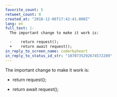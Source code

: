 ```yaml
---
favorite_count: 5
retweet_count: 0
created_at: "2018-12-06T17:42:41.000Z"
lang: en
full_text: |-
  The important change to make it work is:

  -    return request();
  +    return await request();
in_reply_to_screen_name: coderbyheart
in_reply_to_status_id_str: "1070735292674572289"
---
```


The important change to make it work is:

- return request();

* return await request();

